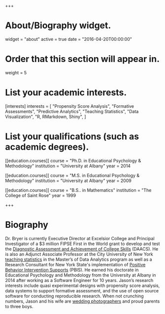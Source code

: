 +++
# About/Biography widget.
widget = "about"
active = true
date = "2016-04-20T00:00:00"

# Order that this section will appear in.
weight = 5

# List your academic interests.
[interests]
  interests = [
    "Propensity Score Analysis",
    "Formative Assessments",
    "Predictive Analytics",
    "Teaching Statistics",
    "Data Visualization",
    "R, RMarkdown, Shiny",
  ]

# List your qualifications (such as academic degrees).
[[education.courses]]
  course = "Ph.D. in Educational Psychology & Methodology"
  institution = "University at Albany"
  year = 2014

[[education.courses]]
  course = "M.S. in Educational Psychology & Methodology"
  institution = "University at Albany"
  year = 2009

[[education.courses]]
  course = "B.S.. in Mathematics"
  institution = "The College of Saint Rose"
  year = 1999
 
+++

# Biography

Dr. Bryer is currently Executive Director at Excelsior College and Principal Investigator of a $3 million FIPSE First in the World grant to develop and test the [Diagnostic Assessment and Achievement of College Skills](http://daacs.net/) (DAACS). He is also an Adjunct Associate Professor at the City University of New York [teaching statistics](http://data606.net/) in the Master’s of Data Analytics program as well as a Research Consultant for New York State's implementation of [Positive Behavior Intervention Supports](https://pbisny.org/) (PBIS). He earned his doctorate in Educational Psychology and Methodology from the University at Albany in 2014 after working as a Software Engineer for 10 years. Jason’s research interests include quasi experimental designs with propensity score analysis, data systems to support formative assessment, and the use of open source software for conducting reproducible research. When not crunching numbers, Jason and his wife are [wedding photographers](http://bryerphotography.com/) and proud parents to three boys.
